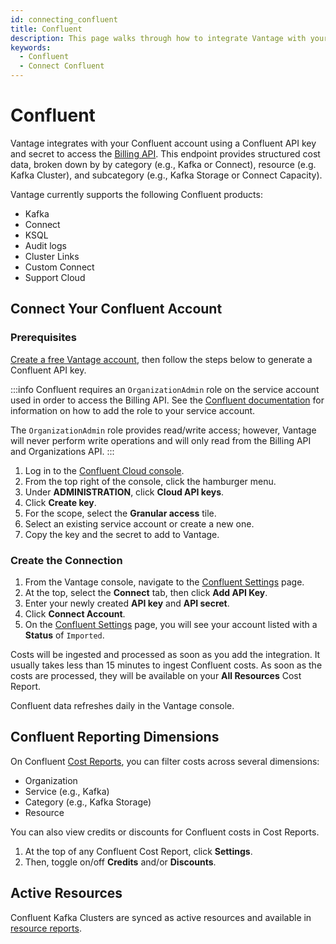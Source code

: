```yaml
---
id: connecting_confluent
title: Confluent
description: This page walks through how to integrate Vantage with your Confluent account.
keywords:
  - Confluent
  - Connect Confluent
---
```


# Confluent

Vantage integrates with your Confluent account using a Confluent API key and secret to access the [Billing API](https://docs.confluent.io/cloud/current/billing/overview.html#retrieve-costs-for-a-range-of-dates). This endpoint provides structured cost data, broken down by by category (e.g., Kafka or Connect), resource (e.g. Kafka Cluster), and subcategory (e.g., Kafka Storage or Connect Capacity).

Vantage currently supports the following Confluent products:

- Kafka
- Connect
- KSQL
- Audit logs
- Cluster Links
- Custom Connect
- Support Cloud

## Connect Your Confluent Account

### Prerequisites

[Create a free Vantage account](https://console.vantage.sh/signup), then follow the steps below to generate a Confluent API key.

:::info
Confluent requires an `OrganizationAdmin` role on the service account used in order to access the Billing API. See the [Confluent documentation](https://docs.confluent.io/cloud/current/access-management/access-control/rbac/manage-role-bindings.html) for information on how to add the role to your service account.

The `OrganizationAdmin` role provides read/write access; however, Vantage will never perform write operations and will only read from the Billing API and Organizations API.
:::

1. Log in to the [Confluent Cloud console](https://confluent.cloud/login).
2. From the top right of the console, click the hamburger menu.
3. Under **ADMINISTRATION**, click **Cloud API keys**.
4. Click **Create key**.
5. For the scope, select the **Granular access** tile.
6. Select an existing service account or create a new one.
7. Copy the key and the secret to add to Vantage.

### Create the Connection

1. From the Vantage console, navigate to the [Confluent Settings](https://console.vantage.sh/settings/confluent/) page.
2. At the top, select the **Connect** tab, then click **Add API Key**.
3. Enter your newly created **API key** and **API secret**.
4. Click **Connect Account**.
5. On the [Confluent Settings](https://console.vantage.sh/settings/confluent/) page, you will see your account listed with a **Status** of `Imported`.

Costs will be ingested and processed as soon as you add the integration. It usually takes less than 15 minutes to ingest Confluent costs. As soon as the costs are processed, they will be available on your **All Resources** Cost Report.

Confluent data refreshes daily in the Vantage console.

## Confluent Reporting Dimensions

On Confluent [Cost Reports](/cost_reports/), you can filter costs across several dimensions:

- Organization
- Service (e.g., Kafka)
- Category (e.g., Kafka Storage)
- Resource

You can also view credits or discounts for Confluent costs in Cost Reports.

1. At the top of any Confluent Cost Report, click **Settings**. 
2. Then, toggle on/off **Credits** and/or **Discounts**.

## Active Resources

Confluent Kafka Clusters are synced as active resources and available in [resource reports](/active_resources).
